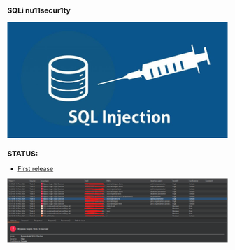 ### SQLi nu11secur1ty

![](https://github.com/nu11secur1ty/PortSwigger-Web-Security-Academy/blob/main/BCheck/SQLi/docs/SQLi.jpg)

### STATUS:
- [First release](https://github.com/nu11secur1ty/PortSwigger-Web-Security-Academy/blob/main/BCheck/SQLi/puncher_SQLi_bypass_authentication.bcheck)

![](https://github.com/nu11secur1ty/PortSwigger-Web-Security-Academy/blob/main/BCheck/SQLi-bypass%20authentication-login/docs/Bypass-Login-SQLi-Checker.png)
